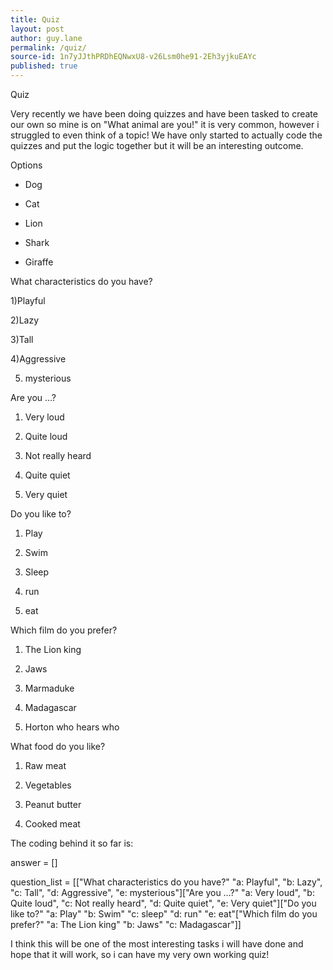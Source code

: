 ```yaml
---
title: Quiz
layout: post
author: guy.lane
permalink: /quiz/
source-id: 1n7yJJthPRDhEQNwxU8-v26Lsm0he91-2Eh3yjkuEAYc
published: true
---
```

Quiz

Very recently we have been doing quizzes and have been tasked to create our own so mine is on "What animal are you!" it is very common, however i struggled to even think of a topic! We have only started to actually code the quizzes and put the logic together but it will be an interesting outcome. 

Options 

* Dog

* Cat

* Lion

* Shark

* Giraffe

    

What characteristics do you have?

1)Playful

2)Lazy

3)Tall

4)Aggressive

5) mysterious

Are you …?

1. Very loud

2. Quite loud

3. Not really heard

4. Quite quiet

5. Very quiet

Do you like to?

1. Play

2. Swim

3. Sleep

4. run

5. eat

Which film do you prefer?

1. The Lion king

2. Jaws

3. Marmaduke

4. Madagascar

5. Horton who hears who

What food do you like?

1. Raw meat

2. Vegetables

3. Peanut butter

4. Cooked meat

The coding behind it so far is:

answer = []

question_list = [["What characteristics do you have?" "a: Playful", "b: Lazy", "c: Tall", "d: Aggressive", "e: mysterious"]["Are you …?" "a: Very loud", "b: Quite loud", "c: Not really heard", "d: Quite quiet", "e: Very quiet"]["Do you like to?" "a: Play" "b: Swim" "c: sleep" "d: run" "e: eat"["Which film do you prefer?" "a: The Lion king" "b: Jaws" "c: Madagascar"]]

 

I think this will be one of the most interesting tasks i will have done and hope that it will work, so i can have my very own working quiz! 

